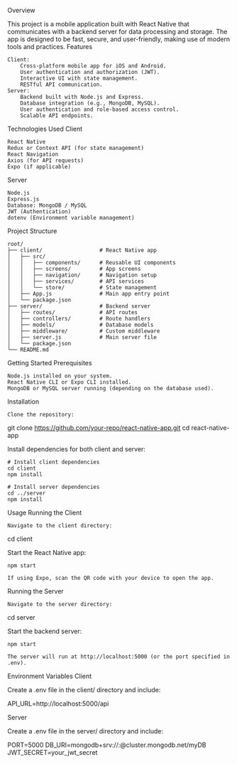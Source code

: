 Overview

This project is a mobile application built with React Native that communicates with a backend server for data processing and storage. The app is designed to be fast, secure, and user-friendly, making use of modern tools and practices.
Features

    Client:
        Cross-platform mobile app for iOS and Android.
        User authentication and authorization (JWT).
        Interactive UI with state management.
        RESTful API communication.
    Server:
        Backend built with Node.js and Express.
        Database integration (e.g., MongoDB, MySQL).
        User authentication and role-based access control.
        Scalable API endpoints.

Technologies Used
Client

    React Native
    Redux or Context API (for state management)
    React Navigation
    Axios (for API requests)
    Expo (if applicable)

Server

    Node.js
    Express.js
    Database: MongoDB / MySQL
    JWT (Authentication)
    dotenv (Environment variable management)

Project Structure

```
root/
├── client/                  # React Native app
│   ├── src/
│   │   ├── components/      # Reusable UI components
│   │   ├── screens/         # App screens
│   │   ├── navigation/      # Navigation setup
│   │   ├── services/        # API services
│   │   └── store/           # State management
│   ├── App.js               # Main app entry point
│   └── package.json
├── server/                  # Backend server
│   ├── routes/              # API routes
│   ├── controllers/         # Route handlers
│   ├── models/              # Database models
│   ├── middleware/          # Custom middleware
│   ├── server.js            # Main server file
│   └── package.json
└── README.md
```
Getting Started
Prerequisites

    Node.js installed on your system.
    React Native CLI or Expo CLI installed.
    MongoDB or MySQL server running (depending on the database used).

Installation

    Clone the repository:

git clone https://github.com/your-repo/react-native-app.git
cd react-native-app

Install dependencies for both client and server:

    # Install client dependencies
    cd client
    npm install

    # Install server dependencies
    cd ../server
    npm install

Usage
Running the Client

    Navigate to the client directory:

cd client

Start the React Native app:

    npm start

    If using Expo, scan the QR code with your device to open the app.

Running the Server

    Navigate to the server directory:

cd server

Start the backend server:

    npm start

    The server will run at http://localhost:5000 (or the port specified in .env).

Environment Variables
Client

Create a .env file in the client/ directory and include:

API_URL=http://localhost:5000/api

Server

Create a .env file in the server/ directory and include:

PORT=5000
DB_URI=mongodb+srv://<username>:<password>@cluster.mongodb.net/myDB
JWT_SECRET=your_jwt_secret

